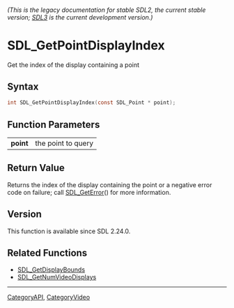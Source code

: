 ###### (This is the legacy documentation for stable SDL2, the current stable version; [SDL3](https://wiki.libsdl.org/SDL3/) is the current development version.)
# SDL_GetPointDisplayIndex

Get the index of the display containing a point 

## Syntax

```c
int SDL_GetPointDisplayIndex(const SDL_Point * point);

```

## Function Parameters

|               |                    |
| ------------- | ------------------ |
| **point**     | the point to query |

## Return Value

Returns the index of the display containing the point or a negative error
code on failure; call [SDL_GetError](SDL_GetError)() for more information.

## Version

This function is available since SDL 2.24.0.

## Related Functions

* [SDL_GetDisplayBounds](SDL_GetDisplayBounds)
* [SDL_GetNumVideoDisplays](SDL_GetNumVideoDisplays)

----
[CategoryAPI](CategoryAPI), [CategoryVideo](CategoryVideo)


